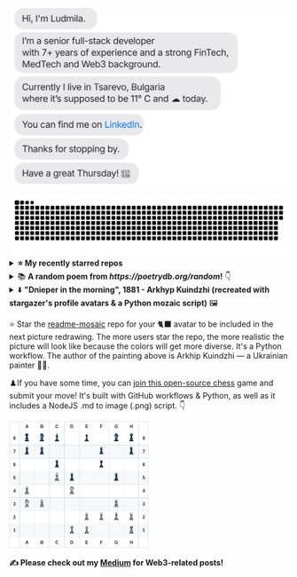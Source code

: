 [![](https://raw.githubusercontent.com/milaabl/milaabl/main/chat.svg)](https://www.linkedin.com/in/ludmila-a-dev/)

<!-- https://github.com/milaabl/milaabl/assets/86361434/c35b0e6f-acf0-435e-920d-b90faa4788ad -->

<img alt="Snake eating my contributions for breakfast🧉" src="https://raw.githubusercontent.com/milaabl/milaabl-readme/preview/github-contribution-grid-snake.svg" />

<details>
<summary>
  <strong>⭐ My recently starred repos </strong>
</summary>
  
<!-- Starred repos start -->
| Name | Url | Stars | Description |
| --- | --- |  --- |  --- |
| przemek890/Gender_prediction|https://github.com/przemek890/Gender_prediction|2|An application that utilizes camera input to predict a person's gender using a convolutional layer in PyTorch.|
| vontanne/Armenian-JavaScript-Community|https://github.com/vontanne/Armenian-JavaScript-Community|12|Welcome to the Armenian JavaScript Community Repository!|
| pieralukasz/pixel-recruitment-task|https://github.com/pieralukasz/pixel-recruitment-task|1|Zadanie rekrutacyjne Pixel Technology|
| SaraRasoulian/oop-solid-patterns|https://github.com/SaraRasoulian/oop-solid-patterns|12|💎  An educational repository for OOP, SOLID and Design Patterns|
| SaraRasoulian/SaraRasoulian|https://github.com/SaraRasoulian/SaraRasoulian|12||
| BogdanMFometescu/resume-builder|https://github.com/BogdanMFometescu/resume-builder|10|Django-based web application that allows users to create, update, and export professional resumes.|
| 0xMimir/Advance-CNN-LSTM-Model-for-Cryptocurrency-Forecasting|https://github.com/0xMimir/Advance-CNN-LSTM-Model-for-Cryptocurrency-Forecasting|6|CNN LSTM model used for predicting cryptocurrencies|
| b-hristov/b-hristov|https://github.com/b-hristov/b-hristov|1||
| CloverGit/CloverGit|https://github.com/CloverGit/CloverGit|5||
| TatevKaren/TatevKaren-data-science-portfolio|https://github.com/TatevKaren/TatevKaren-data-science-portfolio|54|Data Science Portfolio of Tatev Karen Aslanyan including Case Studies and Research Projects that I have completed that solve business problems or introduce new products. Case Study papers, codes, and additional resources are all included.|
| PiotrRut/elonmusk-twitter-notifier|https://github.com/PiotrRut/elonmusk-twitter-notifier|59|AI driven e-mail notifier for tweets mentioning stock from Elon Musk 📈|
| Vendicated/Vencord|https://github.com/Vendicated/Vencord|5859|The cutest Discord client mod|
| yeoman/yo|https://github.com/yeoman/yo|3760|CLI tool for running Yeoman generators|
| matter-labs/zksync-era|https://github.com/matter-labs/zksync-era|1591|zkSync era|
| 0age/create2crunch|https://github.com/0age/create2crunch|399|A Rust program for finding salts that create gas-efficient Ethereum addresses via CREATE2.|
| joshstevens19/ethereum-multicall|https://github.com/joshstevens19/ethereum-multicall|318|Ability to call many ethereum constant function calls in 1 JSONRPC request|
| threshold-network/token-dashboard|https://github.com/threshold-network/token-dashboard|21||
| LimeChain/mongoose-immutable-plugin|https://github.com/LimeChain/mongoose-immutable-plugin|2|Mongoose plugin guarding fields from modifications|
| ankitects/anki|https://github.com/ankitects/anki|16550|Anki's shared backend and web components, and the Qt frontend|
| lightningnetwork/lnd|https://github.com/lightningnetwork/lnd|7374|Lightning Network Daemon ⚡️|
| CoNarrative/mongo-immutable|https://github.com/CoNarrative/mongo-immutable|10|Immutable MongoDB.|
| lightningdevkit/rust-lightning|https://github.com/lightningdevkit/rust-lightning|1052|A highly modular Bitcoin Lightning library written in Rust. It's rust-lightning, not Rusty's Lightning!|
| node-lightning/node-lightning|https://github.com/node-lightning/node-lightning|128|Bitcoin Lighting Network implemented in Node.js|
| OpenZeppelin/openzeppelin-contracts-upgradeable|https://github.com/OpenZeppelin/openzeppelin-contracts-upgradeable|918|Upgradeable variant of OpenZeppelin Contracts, meant for use in upgradeable contracts. |
| dapphub/ds-test|https://github.com/dapphub/ds-test|196|Assertions, equality checks and other test helpers|
| hbarcelos/forge-multi-version|https://github.com/hbarcelos/forge-multi-version|24|Using forge with multiple solc versions|
| threshold-network/merkle-distribution|https://github.com/threshold-network/merkle-distribution|1|Threshold Network rewards generation and distribution|
| nucypher/nucypher-contracts|https://github.com/nucypher/nucypher-contracts|15|Ethereum contracts supporting TACo applications on the Threshold Network.|
| keep-network/tbtc-v2|https://github.com/keep-network/tbtc-v2|43|Trustlessly tokenized Bitcoin on Ethereum, version 2|
| TotallyMaliciousCryptoBro/TotallyMaliciousCryptoBro|https://github.com/TotallyMaliciousCryptoBro/TotallyMaliciousCryptoBro|4||

<!-- Starred repos end -->

</details>

<details>
  <summary>📚 <strong>A random poem from <em>https://poetrydb.org/random</em>!</strong> 👇 </summary>

<!-- Start poem -->
# 💮 English Bards, and Scotch Reviewers; a Satire by *George Gordon, Lord Byron*

<p>
    Still must I hear?--shall hoarse FITZGERALD bawl<br/>His creaking couplets in a tavern hall,<br/>And I not sing, lest, haply, Scotch Reviews<br/>Should dub me scribbler, and denounce my _Muse?_<br/>Prepare for rhyme--I'll publish, right or wrong:<br/>Fools are my theme, let Satire be my song.<br/><br/>  Oh! Nature's noblest gift--my grey goose-quill!<br/>Slave of my thoughts, obedient to my will,<br/>Torn from thy parent bird to form a pen,<br/>That mighty instrument of little men!<br/>The pen! foredoomed to aid the mental throes<br/>Of brains that labour, big with Verse or Prose;<br/>Though Nymphs forsake, and Critics may deride,<br/>The Lover's solace, and the Author's pride.<br/>What Wits! what Poets dost thou daily raise!<br/>How frequent is thy use, how small thy praise!<br/>Condemned at length to be forgotten quite,<br/>With all the pages which 'twas thine to write.<br/>But thou, at least, mine own especial pen!<br/>Once laid aside, but now assumed again,<br/>Our task complete, like Hamet's shall be free;<br/>Though spurned by others, yet beloved by me:<br/>Then let us soar to-day; no common theme,<br/>No Eastern vision, no distempered dream<br/>Inspires--our path, though full of thorns, is plain;<br/>Smooth be the verse, and easy be the strain.<br/><br/>  When Vice triumphant holds her sov'reign sway,<br/>Obey'd by all who nought beside obey;<br/>When Folly, frequent harbinger of crime,<br/>Bedecks her cap with bells of every Clime;<br/>When knaves and fools combined o'er all prevail,<br/>And weigh their Justice in a Golden Scale;<br/>E'en then the boldest start from public sneers,<br/>Afraid of Shame, unknown to other fears,<br/>More darkly sin, by Satire kept in awe,<br/>And shrink from Ridicule, though not from Law.<br/><br/>  Such is the force of Wit! I but not belong<br/>To me the arrows of satiric song;<br/>The royal vices of our age demand<br/>A keener weapon, and a mightier hand.<br/>Still there are follies, e'en for me to chase,<br/>And yield at least amusement in the race:<br/>Laugh when I laugh, I seek no other fame,<br/>The cry is up, and scribblers are my game:<br/>Speed, Pegasus!--ye strains of great and small,<br/>Ode! Epic! Elegy!--have at you all!<br/>I, too, can scrawl, and once upon a time<br/>I poured along the town a flood of rhyme,<br/>A schoolboy freak, unworthy praise or blame;<br/>I printed--older children do the same.<br/>'Tis pleasant, sure, to see one's name in print;<br/>A Book's a Book, altho' there's nothing in't.<br/>Not that a Title's sounding charm can save<br/>Or scrawl or scribbler from an equal grave:<br/>This LAMB must own, since his patrician name<br/>Failed to preserve the spurious Farce from shame.<br/>No matter, GEORGE continues still to write,<br/>Tho' now the name is veiled from public sight.<br/>Moved by the great example, I pursue<br/>The self-same road, but make my own review:<br/>Not seek great JEFFREY'S, yet like him will be<br/>Self-constituted Judge of Poesy.<br/><br/>  A man must serve his time to every trade<br/>Save Censure--Critics all are ready made.<br/>Take hackneyed jokes from MILLER, got by rote,<br/>With just enough of learning to misquote;<br/>A man well skilled to find, or forge a fault;<br/>A turn for punning--call it Attic salt;<br/>To JEFFREY go, be silent and discreet,<br/>His pay is just ten sterling pounds per sheet:<br/>Fear not to lie,'twill seem a _sharper_ hit;<br/>Shrink not from blasphemy, 'twill pass for wit;<br/>Care not for feeling--pass your proper jest,<br/>And stand a Critic, hated yet caress'd.<br/><br/>And shall we own such judgment? no--as soon<br/>Seek roses in December--ice in June;<br/>Hope constancy in wind, or corn in chaff,<br/>Believe a woman or an epitaph,<br/>Or any other thing that's false, before<br/>You trust in Critics, who themselves are sore;<br/>Or yield one single thought to be misled<br/>By JEFFREY'S heart, or LAMB'S Boeotian head.<br/>To these young tyrants, by themselves misplaced,<br/>Combined usurpers on the Throne of Taste;<br/>To these, when Authors bend in humble awe,<br/>And hail their voice as Truth, their word as Law;<br/>While these are Censors, 'twould be sin to spare;<br/>While such are Critics, why should I forbear?<br/>But yet, so near all modern worthies run,<br/>'Tis doubtful whom to seek, or whom to shun;<br/>Nor know we when to spare, or where to strike,<br/>Our Bards and Censors are so much alike.<br/>Then should you ask me, why I venture o'er<br/>The path which POPE and GIFFORD trod before;<br/>If not yet sickened, you can still proceed;<br/>Go on; my rhyme will tell you as you read.<br/>"But hold!" exclaims a friend,--"here's some neglect:<br/>This--that--and t'other line seem incorrect."<br/>What then? the self-same blunder Pope has got,<br/>And careless Dryden--"Aye, but Pye has not:"--<br/>Indeed!--'tis granted, faith!--but what care I?<br/>Better to err with POPE, than shine with PYE.<br/><br/>  Time was, ere yet in these degenerate days<br/>Ignoble themes obtained mistaken praise,<br/>When Sense and Wit with Poesy allied,<br/>No fabled Graces, flourished side by side,<br/>From the same fount their inspiration drew,<br/>And, reared by Taste, bloomed fairer as they grew.<br/>Then, in this happy Isle, a POPE'S pure strain<br/>Sought the rapt soul to charm, nor sought in vain;<br/>A polished nation's praise aspired to claim,<br/>And raised the people's, as the poet's fame.<br/>Like him great DRYDEN poured the tide of song,<br/>In stream less smooth, indeed, yet doubly strong.<br/>Then CONGREVE'S scenes could cheer, or OTWAY'S melt;<br/>For Nature then an English audience felt--<br/>But why these names, or greater still, retrace,<br/>When all to feebler Bards resign their place?<br/>Yet to such times our lingering looks are cast,<br/>When taste and reason with those times are past.<br/>Now look around, and turn each trifling page,<br/>Survey the precious works that please the age;<br/>This truth at least let Satire's self allow,<br/>No dearth of Bards can be complained of now.<br/>The loaded Press beneath her labour groans,<br/>And Printers' devils shake their weary bones;<br/>While SOUTHEY'S Epics cram the creaking shelves,<br/>And LITTLE'S Lyrics shine in hot-pressed twelves.<br/>Thus saith the _Preacher_: "Nought beneath the sun<br/>Is new," yet still from change to change we run.<br/>What varied wonders tempt us as they pass!<br/>The Cow-pox, Tractors, Galvanism, and Gas,<br/>In turns appear, to make the vulgar stare,<br/>Till the swoln bubble bursts--and all is air!<br/>Nor less new schools of Poetry arise,<br/>Where dull pretenders grapple for the prize:<br/>O'er Taste awhile these Pseudo-bards prevail;<br/>Each country Book-club bows the knee to Baal,<br/>And, hurling lawful Genius from the throne,<br/>Erects a shrine and idol of its own;<br/>Some leaden calf--but whom it matters not,<br/>From soaring SOUTHEY, down to groveling STOTT.<br/><br/>  Behold! in various throngs the scribbling crew,<br/>For notice eager, pass in long review:<br/>Each spurs his jaded Pegasus apace,<br/>And Rhyme and Blank maintain an equal race;<br/>Sonnets on sonnets crowd, and ode on ode;<br/>And Tales of Terror jostle on the road;<br/>Immeasurable measures move along;<br/>For simpering Folly loves a varied song,<br/>To strange, mysterious Dulness still the friend,<br/>Admires the strain she cannot comprehend.<br/>Thus Lays of Minstrels -may they be the last!--<br/>On half-strung harps whine mournful to the blast.<br/>While mountain spirits prate to river sprites,<br/>That dames may listen to the sound at nights;<br/>And goblin brats, of Gilpin Horner's brood<br/>Decoy young Border-nobles through the wood,<br/>And skip at every step, Lord knows how high,<br/>And frighten foolish babes, the Lord knows why;<br/>While high-born ladies in their magic cell,<br/>Forbidding Knights to read who cannot spell,<br/>Despatch a courier to a wizard's grave,<br/>And fight with honest men to shield a knave.<br/><br/>  Next view in state, proud prancing on his roan,<br/>The golden-crested haughty Marmion,<br/>Now forging scrolls, now foremost in the fight,<br/>Not quite a Felon, yet but half a Knight.<br/>The gibbet or the field prepared to grace;<br/>A mighty mixture of the great and base.<br/>And think'st thou, SCOTT! by vain conceit perchance,<br/>On public taste to foist thy stale romance,<br/>Though MURRAY with his MILLER may combine<br/>To yield thy muse just half-a-crown per line?<br/>No! when the sons of song descend to trade,<br/>Their bays are sear, their former laurels fade,<br/>Let such forego the poet's sacred name,<br/>Who rack their brains for lucre, not for fame:<br/>Still for stern Mammon may they toil in vain!<br/>And sadly gaze on Gold they cannot gain!<br/>Such be their meed, such still the just reward<br/>Of prostituted Muse and hireling bard!<br/>For this we spurn Apollo's venal son,<br/>And bid a long "good night to Marmion."<br/><br/>  These are the themes that claim our plaudits now;<br/>These are the Bards to whom the Muse must bow;<br/>While MILTON, DRYDEN, POPE, alike forgot,<br/>Resign their hallowed Bays to WALTER SCOTT.<br/><br/>  The time has been, when yet the Muse was young,<br/>When HOMER swept the lyre, and MARO sung,<br/>An Epic scarce ten centuries could claim,<br/>While awe-struck nations hailed the magic name:<br/>The work of each immortal Bard appears<br/>The single wonder of a thousand years.<br/>Empires have mouldered from the face of earth,<br/>Tongues have expired with those who gave them birth,<br/>Without the glory such a strain can give,<br/>As even in ruin bids the language live.<br/>Not so with us, though minor Bards, content,<br/>On one great work a life of labour spent:<br/>With eagle pinion soaring to the skies,<br/>Behold the Ballad-monger SOUTHEY rise!<br/>To him let CAMOËNS, MILTON, TASSO yield,<br/>Whose annual strains, like armies, take the field.<br/>First in the ranks see Joan of Arc advance,<br/>The scourge of England and the boast of France!<br/>Though burnt by wicked BEDFORD for a witch,<br/>Behold her statue placed in Glory's niche;<br/>Her fetters burst, and just released from prison,<br/>A virgin Phoenix from her ashes risen.<br/>Next see tremendous Thalaba come on,<br/>Arabia's monstrous, wild, and wond'rous son;<br/>Domdaniel's dread destroyer, who o'erthrew<br/>More mad magicians than the world e'er knew.<br/>Immortal Hero! all thy foes o'ercome,<br/>For ever reign--the rival of Tom Thumb!<br/>Since startled Metre fled before thy face,<br/>Well wert thou doomed the last of all thy race!<br/>Well might triumphant Genii bear thee hence,<br/>Illustrious conqueror of common sense!<br/>Now, last and greatest, Madoc spreads his sails,<br/>Cacique in Mexico, and Prince in Wales;<br/>Tells us strange tales, as other travellers do,<br/>More old than Mandeville's, and not so true.<br/>Oh, SOUTHEY! SOUTHEY! cease thy varied song!<br/>A bard may chaunt too often and too long:<br/>As thou art strong in verse, in mercy, spare!<br/>A fourth, alas! were more than we could bear.<br/>But if, in spite of all the world can say,<br/>Thou still wilt verseward plod thy weary way;<br/>If still in Berkeley-Ballads most uncivil,<br/>Thou wilt devote old women to the devil,<br/>The babe unborn thy dread intent may rue:<br/>"God help thee," SOUTHEY, and thy readers too.<br/><br/>  Next comes the dull disciple of thy school,<br/>That mild apostate from poetic rule,<br/>The simple WORDSWORTH, framer of a lay<br/>As soft as evening in his favourite May,<br/>Who warns his friend "to shake off toil and trouble,<br/>And quit his books, for fear of growing double;"<br/>Who, both by precept and example, shows<br/>That prose is verse, and verse is merely prose;<br/>Convincing all, by demonstration plain,<br/>Poetic souls delight in prose insane;<br/>And Christmas stories tortured into rhyme<br/>Contain the essence of the true sublime.<br/>Thus, when he tells the tale of Betty Foy,<br/>The idiot mother of "an idiot Boy;"<br/>A moon-struck, silly lad, who lost his way,<br/>And, like his bard, confounded night with day<br/>So close on each pathetic part he dwells,<br/>And each adventure so sublimely tells,<br/>That all who view the "idiot in his glory"<br/>Conceive the Bard the hero of the story.<br/><br/>  Shall gentle COLERIDGE pass unnoticed here,<br/>To turgid ode and tumid stanza dear?<br/>Though themes of innocence amuse him best,<br/>Yet still Obscurity's a welcome guest.<br/>If Inspiration should her aid refuse<br/>To him who takes a Pixy for a muse,<br/>Yet none in lofty numbers can surpass<br/>The bard who soars to elegize an ass:<br/>So well the subject suits his noble mind,<br/>He brays, the Laureate of the long-eared kind.<br/><br/>Oh! wonder-working LEWIS! Monk, or Bard,<br/>Who fain would make Parnassus a church-yard!<br/>Lo! wreaths of yew, not laurel, bind thy brow,<br/>Thy Muse a Sprite, Apollo's sexton thou!<br/>Whether on ancient tombs thou tak'st thy stand,<br/>By gibb'ring spectres hailed, thy kindred band;<br/>Or tracest chaste descriptions on thy page,<br/>To please the females of our modest age;<br/>All hail, M.P.! from whose infernal brain<br/>Thin-sheeted phantoms glide, a grisly train;<br/>At whose command "grim women" throng in crowds,<br/>And kings of fire, of water, and of clouds,<br/>With "small grey men,"--"wild yagers," and what not,<br/>To crown with honour thee and WALTER SCOTT:<br/>Again, all hail! if tales like thine may please,<br/>St. Luke alone can vanquish the disease:<br/>Even Satan's self with thee might dread to dwell,<br/>And in thy skull discern a deeper Hell.<br/><br/>Who in soft guise, surrounded by a choir<br/>Of virgins melting, not to Vesta's fire,<br/>With sparkling eyes, and cheek by passion flushed<br/>Strikes his wild lyre, whilst listening dames are hushed?<br/>'Tis LITTLE! young Catullus of his day,<br/>As sweet, but as immoral, in his Lay!<br/>Grieved to condemn, the Muse must still be just,<br/>Nor spare melodious advocates of lust.<br/>Pure is the flame which o'er her altar burns;<br/>From grosser incense with disgust she turns<br/>Yet kind to youth, this expiation o'er,<br/>She bids thee "mend thy line, and sin no more."<br/><br/>For thee, translator of the tinsel song,<br/>To whom such glittering ornaments belong,<br/>Hibernian STRANGFORD! with thine eyes of blue,<br/>And boasted locks of red or auburn hue,<br/>Whose plaintive strain each love-sick Miss admires,<br/>And o'er harmonious fustian half expires,<br/>Learn, if thou canst, to yield thine author's sense,<br/>Nor vend thy sonnets on a false pretence.<br/>Think'st thou to gain thy verse a higher place,<br/>By dressing Camoëns in a suit of lace?<br/>Mend, STRANGFORD! mend thy morals and thy taste;<br/>Be warm, but pure; be amorous, but be chaste:<br/>Cease to deceive; thy pilfered harp restore,<br/>Nor teach the Lusian Bard to copy MOORE.<br/><br/>Behold--Ye Tarts!--one moment spare the text! -<br/>HAYLEY'S last work, and worst--until his next;<br/>Whether he spin poor couplets into plays,<br/>Or damn the dead with purgatorial praise,<br/>His style in youth or age is still the same,<br/>For ever feeble and for ever tame.<br/>Triumphant first see "Temper's Triumphs" shine!<br/>At least I'm sure they triumphed over mine.<br/>Of "Music's Triumphs," all who read may swear<br/>That luckless Music never triumph'd there.<br/><br/>Moravians, rise! bestow some meet reward<br/>On dull devotion--Lo! the Sabbath Bard,<br/>Sepulchral GRAHAME, pours his notes sublime<br/>In mangled prose, nor e'en aspires to rhyme;<br/>Breaks into blank the Gospel of St. Luke,<br/>And boldly pilfers from the Pentateuch;<br/>And, undisturbed by conscientious qualms,<br/>Perverts the Prophets, and purloins the Psalms.<br/><br/>  Hail, Sympathy! thy soft idea brings"<br/>A thousand visions of a thousand things,<br/>And shows, still whimpering thro' threescore of years,<br/>The maudlin prince of mournful sonneteers.<br/>And art thou not their prince, harmonious Bowles!<br/>Thou first, great oracle of tender souls?<br/>Whether them sing'st with equal ease, and grief,<br/>The fall of empires, or a yellow leaf;<br/>Whether thy muse most lamentably tells<br/>What merry sounds proceed from Oxford bells,<br/>Or, still in bells delighting, finds a friend<br/>In every chime that jingled from Ostend;<br/>Ah! how much juster were thy Muse's hap,<br/>If to thy bells thou would'st but add a cap!<br/>Delightful BOWLES! still blessing and still blest,<br/>All love thy strain, but children like it best.<br/>'Tis thine, with gentle LITTLE'S moral song,<br/>To soothe the mania of the amorous throng!<br/>With thee our nursery damsels shed their tears,<br/>Ere Miss as yet completes her infant years:<br/>But in her teens thy whining powers are vain;<br/>She quits poor BOWLES for LITTLE'S purer strain.<br/>Now to soft themes thou scornest to confine<br/>The lofty numbers of a harp like thine;<br/>"Awake a louder and a loftier strain,"<br/>Such as none heard before, or will again!<br/>Where all discoveries jumbled from the flood,<br/>Since first the leaky ark reposed in mud,<br/>By more or less, are sung in every book,<br/>From Captain Noah down to Captain Cook.<br/>Nor this alone--but, pausing on the road,<br/>The Bard sighs forth a gentle episode,<br/>And gravely tells--attend, each beauteous Miss!--<br/>When first Madeira trembled to a kiss.<br/>Bowles! in thy memory let this precept dwell,<br/>Stick to thy Sonnets, Man!--at least they sell.<br/>But if some new-born whim, or larger bribe,<br/>Prompt thy crude brain, and claim thee for a scribe:<br/>If 'chance some bard, though once by dunces feared,<br/>Now, prone in dust, can only be revered;<br/>If Pope, whose fame and genius, from the first,<br/>Have foiled the best of critics, needs the worst,<br/>Do thou essay: each fault, each failing scan;<br/>The first of poets was, alas! but man.<br/>Rake from each ancient dunghill ev'ry pearl,<br/>Consult Lord Fanny, and confide in CURLL;<br/>Let all the scandals of a former age<br/>Perch on thy pen, and flutter o'er thy page;<br/>Affect a candour which thou canst not feel,<br/>Clothe envy in a garb of honest zeal;<br/>Write, as if St. John's soul could still inspire,<br/>And do from hate what MALLET did for hire.<br/>Oh! hadst thou lived in that congenial time,<br/>To rave with DENNIS, and with RALPH to rhyme;<br/>Thronged with the rest around his living head,<br/>Not raised thy hoof against the lion dead,<br/>A meet reward had crowned thy glorious gains,<br/>And linked thee to the Dunciad for thy pains.<br/><br/>  Another Epic! Who inflicts again<br/>More books of blank upon the sons of men?<br/>Boeotian COTTLE, rich Bristowa's boast,<br/>Imports old stories from the Cambrian coast,<br/>And sends his goods to market--all alive!<br/>Lines forty thousand, Cantos twenty-five!<br/>Fresh fish from Hippocrene! who'll buy? who'll buy?<br/>The precious bargain's cheap--in faith, not I.<br/>Your turtle-feeder's verse must needs be flat,<br/>Though Bristol bloat him with the verdant fat;<br/>If Commerce fills the purse, she clogs the brain,<br/>And AMOS COTTLE strikes the Lyre in vain.<br/>In him an author's luckless lot behold!<br/>Condemned to make the books which once he sold.<br/>Oh, AMOS COTTLE!--Phoebus! what a name<br/>To fill the speaking-trump of future fame!--<br/>Oh, AMOS COTTLE! for a moment think<br/>What meagre profits spring from pen and ink!<br/>When thus devoted to poetic dreams,<br/>Who will peruse thy prostituted reams?<br/>Oh! pen perverted! paper misapplied!<br/>Had COTTLE still adorned the counter's side,<br/>Bent o'er the desk, or, born to useful toils,<br/>Been taught to make the paper which he soils,<br/>Ploughed, delved, or plied the oar with lusty limb,<br/>He had not sung of Wales, nor I of him.<br/><br/>  As Sisyphus against the infernal steep<br/>Rolls the huge rock whose motions ne'er may sleep,<br/>So up thy hill, ambrosial Richmond! heaves<br/>Dull MAURICE all his granite weight of leaves:<br/>Smooth, solid monuments of mental pain!<br/>The petrifactions of a plodding brain,<br/>That, ere they reach the top, fall lumbering back again.<br/><br/>  With broken lyre and cheek serenely pale,<br/>Lo! sad Alcæus wanders down the vale;<br/>Though fair they rose, and might have bloomed at last,<br/>His hopes have perished by the northern blast:<br/>Nipped in the bud by Caledonian gales,<br/>His blossoms wither as the blast prevails!<br/>O'er his lost works let _classic_ SHEFFIELD weep;<br/>May no rude hand disturb their early sleep!<br/><br/>  Yet say! why should the Bard, at once, resign<br/>His claim to favour from the sacred Nine?<br/>For ever startled by the mingled howl<br/>Of Northern Wolves, that still in darkness prowl;<br/>A coward Brood, which mangle as they prey,<br/>By hellish instinct, all that cross their way;<br/>Aged or young, the living or the dead,"<br/>No mercy find-these harpies must be fed.<br/>Why do the injured unresisting yield<br/>The calm possession of their native field?<br/>Why tamely thus before their fangs retreat,<br/>Nor hunt the blood-hounds back to Arthur's Seat?<br/><br/>  Health to immortal JEFFREY! once, in name,<br/>England could boast a judge almost the same;<br/>In soul so like, so merciful, yet just,<br/>Some think that Satan has resigned his trust,<br/>And given the Spirit to the world again,<br/>To sentence Letters, as he sentenced men.<br/>With hand less mighty, but with heart as black,<br/>With voice as willing to decree the rack;<br/>Bred in the Courts betimes, though all that law<br/>As yet hath taught him is to find a flaw,--<br/>Since well instructed in the patriot school<br/>To rail at party, though a party tool--<br/>Who knows? if chance his patrons should restore<br/>Back to the sway they forfeited before,<br/>His scribbling toils some recompense may meet,<br/>And raise this Daniel to the Judgment-Seat.<br/>Let JEFFREY'S shade indulge the pious hope,<br/>And greeting thus, present him with a rope:<br/>"Heir to my virtues! man of equal mind!<br/>Skilled to condemn as to traduce mankind,<br/>This cord receive! for thee reserved with care,<br/>To wield in judgment, and at length to wear."<br/><br/>  Health to great JEFFREY! Heaven preserve his life,<br/>To flourish on the fertile shores of Fife,<br/>And guard it sacred in its future wars,<br/>Since authors sometimes seek the field of Mars!<br/>Can none remember that eventful day,<br/>That ever-glorious, almost fatal fray,<br/>When LITTLE'S leadless pistol met his eye,<br/>And Bow-street Myrmidons stood laughing by?<br/>Oh, day disastrous! on her firm-set rock,<br/>Dunedin's castle felt a secret shock;<br/>Dark rolled the sympathetic waves of Forth,<br/>Low groaned the startled whirlwinds of the north;<br/>TWEED ruffled half his waves to form a tear,<br/>The other half pursued his calm career;<br/>ARTHUR'S steep summit nodded to its base,<br/>The surly Tolbooth scarcely kept her place.<br/>The Tolbooth felt--for marble sometimes can,<br/>On such occasions, feel as much as man--<br/>The Tolbooth felt defrauded of his charms,<br/>If JEFFREY died, except within her arms:<br/>Nay last, not least, on that portentous morn,<br/>The sixteenth story, where himself was born,<br/>His patrimonial garret, fell to ground,<br/>And pale Edina shuddered at the sound:<br/>Strewed were the streets around with milk-white reams,<br/>Flowed all the Canongate with inky streams;<br/>This of his candour seemed the sable dew,<br/>That of his valour showed the bloodless hue;<br/>And all with justice deemed the two combined<br/>The mingled emblems of his mighty mind.<br/>But Caledonia's goddess hovered o'er<br/>The field, and saved him from the wrath of Moore;<br/>From either pistol snatched the vengeful lead,<br/>And straight restored it to her favourite's head;<br/>That head, with greater than magnetic power,<br/>Caught it, as Danäe caught the golden shower,<br/>And, though the thickening dross will scarce refine,<br/>Augments its ore, and is itself a mine.<br/>"My son," she cried, "ne'er thirst for gore again,<br/>Resign the pistol and resume the pen;<br/>O'er politics and poesy preside,<br/>Boast of thy country, and Britannia's guide!<br/>For long as Albion's heedless sons submit,<br/>Or Scottish taste decides on English wit,<br/>So long shall last thine unmolested reign,<br/>Nor any dare to take thy name in vain.<br/>Behold, a chosen band shall aid thy plan,<br/>And own thee chieftain of the critic clan.<br/>First in the oat-fed phalanx shall be seen<br/>The travelled Thane, Athenian Aberdeen.<br/>HERBERT shall wield THOR'S hammer, and sometimes<br/>In gratitude, thou'lt praise his rugged rhymes.<br/>Smug SYDNEY too thy bitter page shall seek,<br/>And classic HALLAM, much renowned for Greek;<br/>SCOTT may perchance his name and influence lend,<br/>And paltry PILLANS shall traduce his friend;<br/>While gay Thalia's luckless votary, LAMB,<br/>Damned like the Devil--Devil-like will damn.<br/>Known be thy name! unbounded be thy sway!<br/>Thy HOLLAND'S banquets shall each toil repay!<br/>While grateful Britain yields the praise she owes<br/>To HOLLAND'S hirelings and to Learning's foes.<br/>Yet mark one caution ere thy next Review<br/>Spread its light wings of Saffron and of Blue,<br/>Beware lest blundering BROUGHAM destroy the sale,<br/>Turn Beef to Bannocks, Cauliflowers to Kail."<br/>Thus having said, the kilted Goddess kist<br/>Her son, and vanished in a Scottish mist.<br/><br/>  Then prosper, JEFFREY! pertest of the train<br/>Whom Scotland pampers with her fiery grain!<br/>Whatever blessing waits a genuine Scot,<br/>In double portion swells thy glorious lot;<br/>For thee Edina culls her evening sweets,<br/>And showers their odours on thy candid sheets,<br/>Whose Hue and Fragrance to thy work adhere--<br/>This scents its pages, and that gilds its rear.<br/>Lo! blushing Itch, coy nymph, enamoured grown,<br/>Forsakes the rest, and cleaves to thee alone,<br/>And, too unjust to other Pictish men,<br/>Enjoys thy person, and inspires thy pen!<br/><br/>Illustrious HOLLAND! hard would be his lot,<br/>His hirelings mentioned, and himself forgot!<br/>HOLLAND, with HENRY PETTY at his back,<br/>The whipper-in and huntsman of the pack.<br/>Blest be the banquets spread at Holland House,<br/>Where Scotchmen feed, and Critics may carouse!<br/>Long, long beneath that hospitable roof<br/>Shall Grub-street dine, while duns are kept aloof.<br/>See honest HALLAM lay aside his fork,<br/>Resume his pen, review his Lordship's work,<br/>And, grateful for the dainties on his plate,<br/>Declare his landlord can at least translate!<br/>Dunedin! view thy children with delight,<br/>They write for food--and feed because they write:<br/>And lest, when heated with the unusual grape,<br/>Some glowing thoughts should to the press escape,<br/>And tinge with red the female reader's cheek,<br/>My lady skims the cream of each critique;<br/>Breathes o'er the page her purity of soul,<br/>Reforms each error, and refines the whole.<br/><br/>  Now to the Drama turn--Oh! motley sight!<br/>What precious scenes the wondering eyes invite:<br/>Puns, and a Prince within a barrel pent,<br/>And Dibdin's nonsense yield complete content.<br/>Though now, thank Heaven! the Rosciomania's o'er.<br/>And full-grown actors are endured once more;<br/>Yet what avail their vain attempts to please,<br/>While British critics suffer scenes like these;<br/>While REYNOLDS vents his "'dammes!'" "poohs!" and<br/>   "zounds!"<br/>And common-place and common sense confounds?<br/>While KENNEY'S "World"--ah! where is KENNEY'S wit? -<br/>Tires the sad gallery, lulls the listless Pit;<br/>And BEAUMONT'S pilfered Caratach affords<br/>A tragedy complete in all but words?<br/>Who but must mourn, while these are all the rage<br/>The degradation of our vaunted stage?<br/>Heavens! is all sense of shame and talent gone?<br/>Have we no living Bard of merit?--none?<br/>Awake, GEORGE COLMAN! CUMBERLAND, awake<br/>Ring the alarum bell! let folly quake!<br/>Oh! SHERIDAN! if aught can move thy pen,<br/>Let Comedy assume her throne again;<br/>Abjure the mummery of German schools;<br/>Leave new Pizarros to translating fools;<br/>Give, as thy last memorial to the age,<br/>One classic drama, and reform the stage.<br/>Gods! o'er those boards shall Folly rear her head,<br/>Where GARRICK trod, and SIDDONS lives to tread?<br/>On those shall Farce display buffoonery's mask,<br/>And HOOK conceal his heroes in a cask?<br/>Shall sapient managers new scenes produce<br/>From CHERRY, SKEFFINGTON, and Mother GOOSE?<br/>While SHAKESPEARE, OTWAY, MASSINGER, forgot,<br/>On stalls must moulder, or in closets rot?<br/>Lo! with what pomp the daily prints proclaim<br/>The rival candidates for Attic fame!<br/>In grim array though LEWIS' spectres rise,<br/>Still SKEFFINGTON and GOOSE divide the prize.<br/>And sure 'great' Skeffington must claim our praise,<br/>For skirtless coats and skeletons of plays<br/>Renowned alike; whose genius ne'er confines<br/>Her flight to garnish Greenwood's gay designs;<br/>Nor sleeps with "Sleeping Beauties," but anon<br/>In five facetious acts comes thundering on.<br/>While poor John Bull, bewildered with the scene,<br/>Stares, wondering what the devil it can mean;<br/>But as some hands applaud, a venal few!<br/>Rather than sleep, why John applauds it too.<br/><br/>  Such are we now. Ah! wherefore should we turn<br/>To what our fathers were, unless to mourn?<br/>Degenerate Britons! are ye dead to shame,<br/>Or, kind to dulness, do you fear to blame?<br/>Well may the nobles of our present race<br/>Watch each distortion of a NALDI'S face;<br/>Well may they smile on Italy's buffoons,<br/>And worship CATALANI's pantaloons,<br/>Since their own Drama yields no fairer trace<br/>Of wit than puns, of humour than grimace.<br/><br/>  Then let Ausonia, skill'd in every art<br/>To soften manners, but corrupt the heart,<br/>Pour her exotic follies o'er the town,<br/>To sanction Vice, and hunt Decorum down:<br/>Let wedded strumpets languish o'er DESHAYES,<br/>And bless the promise which his form displays;<br/>While Gayton bounds before th' enraptured looks<br/>Of hoary Marquises, and stripling Dukes:<br/>Let high-born lechers eye the lively Presle<br/>Twirl her light limbs, that spurn the needless veil;<br/>Let Angiolini bare her breast of snow,<br/>Wave the white arm, and point the pliant toe;<br/>Collini trill her love-inspiring song,<br/>Strain her fair neck, and charm the listening throng!<br/>Whet not your scythe, Suppressors of our Vice!<br/>Reforming Saints! too delicately nice!<br/>By whose decrees, our sinful souls to save,<br/>No Sunday tankards foam, no barbers shave;<br/>And beer undrawn, and beards unmown, display<br/>Your holy reverence for the Sabbath-day.<br/><br/>  Or hail at once the patron and the pile<br/>Of vice and folly, Greville and Argyle!<br/>Where yon proud palace, Fashion's hallow'd fane,<br/>Spreads wide her portals for the motley train,<br/>Behold the new Petronius of the day,<br/>Our arbiter of pleasure and of play!<br/>There the hired eunuch, the Hesperian choir,<br/>The melting lute, the soft lascivious lyre,<br/>The song from Italy, the step from France,<br/>The midnight orgy, and the mazy dance,<br/>The smile of beauty, and the flush of wine,<br/>For fops, fools, gamesters, knaves, and Lords combine:<br/>Each to his humour--Comus all allows;<br/>Champaign, dice, music, or your neighbour's spouse.<br/>Talk not to us, ye starving sons of trade!<br/>Of piteous ruin, which ourselves have made;<br/>In Plenty's sunshine Fortune's minions bask,<br/>Nor think of Poverty, except "en masque,"<br/>When for the night some lately titled ass<br/>Appears the beggar which his grandsire was,<br/>The curtain dropped, the gay Burletta o'er,<br/>The audience take their turn upon the floor:<br/>Now round the room the circling dow'gers sweep,<br/>Now in loose waltz the thin-clad daughters leap;<br/>The first in lengthened line majestic swim,<br/>The last display the free unfettered limb!<br/>Those for Hibernia's lusty sons repair<br/>With art the charms which Nature could not spare;<br/>These after husbands wing their eager flight,<br/>Nor leave much mystery for the nuptial night.<br/><br/>  Oh! blest retreats of infamy and ease,<br/>Where, all forgotten but the power to please,<br/>Each maid may give a loose to genial thought,<br/>Each swain may teach new systems, or be taught:<br/>There the blithe youngster, just returned from Spain,<br/>Cuts the light pack, or calls the rattling main;<br/>The jovial Caster's set, and seven's the Nick,<br/>Or--done!--a thousand on the coming trick!<br/>If, mad with loss, existence 'gins to tire,<br/>And all your hope or wish is to expire,<br/>Here's POWELL'S pistol ready for your life,<br/>And, kinder still, two PAGETS for your wife:<br/>Fit consummation of an earthly race<br/>Begun in folly, ended in disgrace,<br/>While none but menials o'er the bed of death,<br/>Wash thy red wounds, or watch thy wavering breath;<br/>Traduced by liars, and forgot by all,<br/>The mangled victim of a drunken brawl,<br/>To live like CLODIUS, and like FALKLAND fall<br/><br/>  Truth! rouse some genuine Bard, and guide his hand<br/>To drive this pestilence from out the land.<br/>E'en I--least thinking of a thoughtless throng,<br/>Just skilled to know the right and choose the wrong,<br/>Freed at that age when Reason's shield is lost,<br/>To fight my course through Passion's countless host,<br/>Whom every path of Pleasure's flow'ry way<br/>Has lured in turn, and all have led astray--<br/>E'en I must raise my voice, e'en I must feel<br/>Such scenes, such men, destroy the public weal:<br/>Altho' some kind, censorious friend will say,<br/>"What art thou better, meddling fool, than they?"<br/>And every Brother Rake will smile to see<br/>That miracle, a Moralist in me.<br/>No matter--when some Bard in virtue strong,<br/>Gifford perchance, shall raise the chastening song,<br/>Then sleep my pen for ever! and my voice<br/>Be only heard to hail him, and rejoice,<br/>Rejoice, and yield my feeble praise, though I<br/>May feel the lash that Virtue must apply.<br/><br/>  As for the smaller fry, who swarm in shoals<br/>From silly HAFIZ up to simple BOWLES,<br/>Why should we call them from their dark abode,<br/>In Broad St. Giles's or Tottenham-Road?<br/>Or (since some men of fashion nobly dare<br/>To scrawl in verse) from Bond-street or the Square?<br/>If things of Ton their harmless lays indite,<br/>Most wisely doomed to shun the public sight,<br/>What harm? in spite of every critic elf,<br/>Sir T. may read his stanzas to himself;<br/>MILES ANDREWS still his strength in couplets try,<br/>And live in prologues, though his dramas die.<br/>Lords too are Bards: such things at times befall,<br/>And 'tis some praise in Peers to write at all.<br/>Yet, did or Taste or Reason sway the times,<br/>Ah! who would take their titles with their rhymes?<br/>ROSCOMMON! SHEFFIELD! with your spirits fled,<br/>No future laurels deck a noble head;<br/>No Muse will cheer, with renovating smile,<br/>The paralytic puling of CARLISLE.<br/>The puny schoolboy and his early lay<br/>Men pardon, if his follies pass away;<br/>But who forgives the Senior's ceaseless verse,<br/>Whose hairs grow hoary as his rhymes grow worse?<br/>What heterogeneous honours deck the Peer!<br/>Lord, rhymester, petit-maître, pamphleteer!<br/>So dull in youth, so drivelling in his age,<br/>His scenes alone had damned our sinking stage;<br/>But Managers for once cried, "Hold, enough!"<br/>Nor drugged their audience with the tragic stuff.<br/>Yet at their judgment let his Lordship laugh,<br/>And case his volumes in congenial calf;<br/>Yes! doff that covering, where Morocco shines,<br/>And hang a calf-skin on those recreant lines.<br/><br/>  With you, ye Druids! rich in native lead,<br/>Who daily scribble for your daily bread:<br/>With you I war not: GIFFORD'S heavy hand<br/>Has crushed, without remorse, your numerous band.<br/>On "All the Talents" vent your venal spleen;<br/>Want is your plea, let Pity be your screen.<br/>Let Monodies on Fox regale your crew,<br/>And Melville's Mantle prove a Blanket too!<br/>One common Lethe waits each hapless Bard,<br/>And, peace be with you! 'tis your best reward.<br/>Such damning fame; as Dunciads only give<br/>Could bid your lines beyond a morning live;<br/>But now at once your fleeting labours close,<br/>With names of greater note in blest repose.<br/>Far be't from me unkindly to upbraid<br/>The lovely ROSA'S prose in masquerade,<br/>Whose strains, the faithful echoes of her mind,<br/>Leave wondering comprehension far behind.<br/>Though Crusca's bards no more our journals fill,<br/>Some stragglers skirmish round the columns still;<br/>Last of the howling host which once was Bell's,<br/>Matilda snivels yet, and Hafiz yells;<br/>And Merry's metaphors appear anew,<br/>Chained to the signature of O. P. Q.<br/>When some brisk youth, the tenant of a stall,<br/>Employs a pen less pointed than his awl,<br/>Leaves his snug shop, forsakes his store of shoes,<br/>St. Crispin quits, and cobbles for the Muse,<br/>Heavens! how the vulgar stare! how crowds applaud!<br/>How ladies read, and Literati laud!<br/>If chance some wicked wag should pass his jest,<br/>'Tis sheer ill-nature--don't the world know best?<br/>Genius must guide when wits admire the rhyme,<br/>And CAPEL LOFFT declares 'tis quite sublime.<br/>Hear, then, ye happy sons of needless trade!<br/>Swains! quit the plough, resign the useless spade!<br/>Lo! BURNS and BLOOMFIELD, nay, a greater far,<br/>GIFFORD was born beneath an adverse star,<br/>Forsook the labours of a servile state,<br/>Stemmed the rude storm, and triumphed over Fate:<br/>Then why no more? if Phoebus smiled on you,<br/>BLOOMFIELD! why not on brother Nathan too?<br/>Him too the Mania, not the Muse, has seized;<br/>Not inspiration, but a mind diseased:<br/>And now no Boor can seek his last abode,<br/>No common be inclosed without an ode.<br/>Oh! since increased refinement deigns to smile<br/>On Britain's sons, and bless our genial Isle,<br/>Let Poesy go forth, pervade the whole,<br/>Alike the rustic, and mechanic soul!<br/>Ye tuneful cobblers! still your notes prolong,<br/>Compose at once a slipper and a song;<br/>So shall the fair your handywork peruse,<br/>Your sonnets sure shall please--perhaps your shoes.<br/>May Moorland weavers boast Pindaric skill,<br/>And tailors' lays be longer than their bill!<br/>While punctual beaux reward the grateful notes,<br/>And pay for poems--when they pay for coats.<br/><br/>  To the famed throng now paid the tribute due,<br/>Neglected Genius! let me turn to you.<br/>Come forth, oh CAMPBELL! give thy talents scope;<br/>Who dares aspire if thou must cease to hope?<br/>And thou, melodious ROGERS! rise at last,<br/>Recall the pleasing memory of the past;<br/>Arise! let blest remembrance still inspire,<br/>And strike to wonted tones thy hallowed lyre;<br/>Restore Apollo to his vacant throne,<br/>Assert thy country's honour and thine own.<br/>What! must deserted Poesy still weep<br/>Where her last hopes with pious COWPER sleep?<br/>Unless, perchance, from his cold bier she turns,<br/>To deck the turf that wraps her minstrel, BURNS!<br/>No! though contempt hath marked the spurious brood,<br/>The race who rhyme from folly, or for food,<br/>Yet still some genuine sons 'tis hers to boast,<br/>Who, least affecting, still affect the most:<br/>Feel as they write, and write but as they feel--<br/>Bear witness GIFFORD, SOTHEBY, MACNEIL.<br/>"Why slumbers GIFFORD?" once was asked in vain;<br/>Why slumbers GIFFORD? let us ask again.<br/>Are there no follies for his pen to purge?<br/>Are there no fools whose backs demand the scourge?<br/>Are there no sins for Satire's Bard to greet?<br/>Stalks not gigantic Vice in every street?<br/>Shall Peers or Princes tread pollution's path,<br/>And 'scape alike the Laws and Muse's wrath?<br/>Nor blaze with guilty glare through future time,<br/>Eternal beacons of consummate crime?<br/>Arouse thee, GIFFORD! be thy promise claimed,<br/>Make bad men better, or at least ashamed.<br/><br/>Unhappy WHITE! while life was in its spring,<br/>And thy young Muse just waved her joyous wing,<br/>The Spoiler swept that soaring Lyre away,<br/>Which else had sounded an immortal lay.<br/>Oh! what a noble heart was here undone,<br/>When Science' self destroyed her favourite son!<br/>Yes, she too much indulged thy fond pursuit,<br/>She sowed the seeds, but Death has reaped the fruit.<br/>'Twas thine own Genius gave the final blow,<br/>And helped to plant the wound that laid thee low:<br/>So the struck Eagle, stretched upon the plain,<br/>No more through rolling clouds to soar again,<br/>Viewed his own feather on the fatal dart,<br/>And winged the shaft that quivered in his heart;<br/>Keen were his pangs, but keener far to feel<br/>He nursed the pinion which impelled the steel;<br/>While the same plumage that had warmed his nest<br/>Drank the last life-drop of his bleeding breast.<br/><br/> There be who say, in these enlightened days,<br/>That splendid lies are all the poet's praise;<br/>That strained Invention, ever on the wing,<br/>Alone impels the modern Bard to sing:<br/>Tis true, that all who rhyme--nay, all who write,<br/>Shrink from that fatal word to Genius--Trite;<br/>Yet Truth sometimes will lend her noblest fires,<br/>And decorate the verse herself inspires:<br/>This fact in Virtue's name let CRABBE attest;<br/>Though Nature's sternest Painter, yet the best.<br/><br/>  And here let SHEE and Genius find a place,<br/>Whose pen and pencil yield an equal grace;<br/>To guide whose hand the sister Arts combine,<br/>And trace the Poet's or the Painter's line;<br/>Whose magic touch can bid the canvas glow,<br/>Or pour the easy rhyme's harmonious flow;<br/>While honours, doubly merited, attend<br/>The Poet's rival, but the Painter's friend.<br/><br/>  Blest is the man who dares approach the bower<br/>Where dwelt the Muses at their natal hour;<br/>Whose steps have pressed, whose eye has marked afar,<br/>The clime that nursed the sons of song and war,<br/>The scenes which Glory still must hover o'er,<br/>Her place of birth, her own Achaian shore.<br/>But doubly blest is he whose heart expands<br/>With hallowed feelings for those classic lands;<br/>Who rends the veil of ages long gone by,<br/>And views their remnants with a poet's eye!<br/>WRIGHT! 'twas thy happy lot at once to view<br/>Those shores of glory, and to sing them too;<br/>And sure no common Muse inspired thy pen<br/>To hail the land of Gods and Godlike men.<br/><br/>  And you, associate Bards! who snatched to light<br/>Those gems too long withheld from modern sight;<br/>Whose mingling taste combined to cull the wreath<br/>While Attic flowers Aonian odours breathe,<br/>And all their renovated fragrance flung,<br/>To grace the beauties of your native tongue;<br/>Now let those minds, that nobly could transfuse<br/>The glorious Spirit of the Grecian Muse,<br/>Though soft the echo, scorn a borrowed tone:<br/>Resign Achaia's lyre, and strike your own.<br/><br/>  Let these, or such as these, with just applause,<br/>Restore the Muse's violated laws;<br/>But not in flimsy DARWIN'S pompous chime,<br/>That mighty master of unmeaning rhyme,<br/>Whose gilded cymbals, more adorned than clear,<br/>The eye delighted, but fatigued the ear,<br/>In show the simple lyre could once surpass,<br/>But now, worn down, appear in native brass;<br/>While all his train of hovering sylphs around<br/>Evaporate in similes and sound:<br/>Him let them shun, with him let tinsel die:<br/>False glare attracts, but more offends the eye.<br/><br/>  Yet let them not to vulgar WORDSWORTH stoop,<br/>The meanest object of the lowly group,<br/>Whose verse, of all but childish prattle void,<br/>Seems blessed harmony to LAMB and LLOYD:<br/>Let them--but hold, my Muse, nor dare to teach<br/>A strain far, far beyond thy humble reach:<br/>The native genius with their being given<br/>Will point the path, and peal their notes to heaven.<br/><br/>  And thou, too, SCOTT! resign to minstrels rude<br/>The wilder Slogan of a Border feud:<br/>Let others spin their meagre lines for hire;<br/>Enough for Genius, if itself inspire!<br/>Let SOUTHEY sing, altho' his teeming muse,<br/>Prolific every spring, be too profuse;<br/>Let simple WORDSWORTH chime his childish verse,<br/>And brother COLERIDGE lull the babe at nurse<br/>Let Spectre-mongering LEWIS aim, at most,<br/>To rouse the Galleries, or to raise a ghost;<br/>Let MOORE still sigh; let STRANGFORD steal from MOORE,<br/>And swear that CAMOËNS sang such notes of yore;<br/>Let HAYLEY hobble on, MONTGOMERY rave,<br/>And godly GRAHAME chant a stupid stave;<br/>Let sonneteering BOWLES his strains refine,<br/>And whine and whimper to the fourteenth line;<br/>Let STOTT, CARLISLE, MATILDA, and the rest<br/>Of Grub Street, and of Grosvenor Place the best,<br/>Scrawl on, 'till death release us from the strain,<br/>Or Common Sense assert her rights again;<br/>But Thou, with powers that mock the aid of praise,<br/>Should'st leave to humbler Bards ignoble lays:<br/>Thy country's voice, the voice of all the Nine,<br/>Demand a hallowed harp--that harp is thine.<br/>Say! will not Caledonia's annals yield<br/>The glorious record of some nobler field,<br/>Than the vile foray of a plundering clan,<br/>Whose proudest deeds disgrace the name of man?<br/>Or Marmion's acts of darkness, fitter food<br/>For SHERWOOD'S outlaw tales of ROBIN HOOD?<br/>Scotland! still proudly claim thy native Bard,<br/>And be thy praise his first, his best reward!<br/>Yet not with thee alone his name should live,<br/>But own the vast renown a world can give;<br/>Be known, perchance, when Albion is no more,<br/>And tell the tale of what she was before;<br/>To future times her faded fame recall,<br/>And save her glory, though his country fall.<br/><br/>  Yet what avails the sanguine Poet's hope,<br/>To conquer ages, and with time to cope?<br/>New eras spread their wings, new nations rise,<br/>And other Victors fill th' applauding skies;<br/>A few brief generations fleet along,<br/>Whose sons forget the Poet and his song:<br/>E'en now, what once-loved Minstrels scarce may claim<br/>The transient mention of a dubious name!<br/>When Fame's loud trump hath blown its noblest blast,<br/>Though long the sound, the echo sleeps at last;<br/>And glory, like the Phoenix midst her fires,<br/>Exhales her odours, blazes, and expires.<br/><br/>Shall hoary Granta call her sable sons,<br/>Expert in science, more expert at puns?<br/>Shall these approach the Muse? ah, no! she flies,<br/>Even from the tempting ore of Seaton's prize;<br/>Though Printers condescend the press to soil<br/>With rhyme by HOARE, and epic blank by HOYLE:<br/>Not him whose page, if still upheld by whist,<br/>Requires no sacred theme to bid us list.<br/>Ye! who in Granta's honours would surpass,<br/>Must mount her Pegasus, a full-grown ass;<br/>A foal well worthy of her ancient Dam,<br/>Whose Helicon is duller than her Cam.<br/><br/>There CLARKE, still striving piteously "to please,"<br/>Forgetting doggerel leads not to degrees,<br/>A would-be satirist, a hired Buffoon,<br/>A monthly scribbler of some low Lampoon,<br/>Condemned to drudge, the meanest of the mean,<br/>And furbish falsehoods for a magazine,<br/>Devotes to scandal his congenial mind;<br/>Himself a living libel on mankind.<br/><br/>Oh! dark asylum of a Vandal race!<br/>At once the boast of learning, and disgrace!<br/>So lost to Phoebus, that nor Hodgson's verse<br/>Can make thee better, nor poor Hewson's worse.<br/>But where fair Isis rolls her purer wave,<br/>The partial Muse delighted loves to lave;<br/>On her green banks a greener wreath she wove,<br/>To crown the Bards that haunt her classic grove;<br/>Where RICHARDS wakes a genuine poet's fires,<br/>And modern Britons glory in their Sires.<br/><br/>For me, who, thus unasked, have dared to tell<br/>My country, what her sons should know too well,<br/>Zeal for her honour bade me here engage<br/>The host of idiots that infest her age;<br/>No just applause her honoured name shall lose,<br/>As first in freedom, dearest to the Muse.<br/>Oh! would thy bards but emulate thy fame,<br/>And rise more worthy, Albion, of thy name!<br/>What Athens was in science, Rome in power,<br/>What Tyre appeared in her meridian hour,<br/>'Tis thine at once, fair Albion! to have been--<br/>Earth's chief Dictatress, Ocean's lovely Queen:<br/>But Rome decayed, and Athens strewed the plain,<br/>And Tyre's proud piers lie shattered in the main;<br/>Like these, thy strength may sink, in ruin hurled,<br/>And Britain fall, the bulwark of the world.<br/>But let me cease, and dread Cassandra's fate,<br/>With warning ever scoffed at, till too late;<br/>To themes less lofty still my lay confine,<br/>And urge thy Bards to gain a name like thine.<br/><br/>  Then, hapless Britain! be thy rulers blest,<br/>The senate's oracles, the people's jest!<br/>Still hear thy motley orators dispense<br/>The flowers of rhetoric, though not of sense,<br/>While CANNING'S colleagues hate him for his wit,<br/>And old dame PORTLAND fills the place of PITT.<br/><br/>  Yet once again, adieu! ere this the sail<br/>That wafts me hence is shivering in the gale;<br/>And Afric's coast and Calpe's adverse height,<br/>And Stamboul's minarets must greet my sight:<br/>Thence shall I stray through Beauty's native clime,<br/>Where Kaff is clad in rocks, and crowned with snows sublime.<br/>But should I back return, no tempting press<br/>Shall drag my Journal from the desk's recess;<br/>Let coxcombs, printing as they come from far,<br/>Snatch his own wreath of Ridicule from Carr;<br/>Let ABERDEEN and ELGIN still pursue<br/>The shade of fame through regions of Virtù;<br/>Waste useless thousands on their Phidian freaks,<br/>Misshapen monuments and maimed antiques;<br/>And make their grand saloons a general mart<br/>For all the mutilated blocks of art:<br/>Of Dardan tours let Dilettanti tell,<br/>I leave topography to rapid GELL;<br/>And, quite content, no more shall interpose<br/>To stun the public ear--at least with Prose.<br/><br/>  Thus far I've held my undisturbed career,<br/>Prepared for rancour, steeled 'gainst selfish fear;<br/>This thing of rhyme I ne'er disdained to own--<br/>Though not obtrusive, yet not quite unknown:<br/>My voice was heard again, though not so loud,<br/>My page, though nameless, never disavowed;<br/>And now at once I tear the veil away:--<br/>Cheer on the pack! the Quarry stands at bay,<br/>Unscared by all the din of MELBOURNE house,<br/>By LAMB'S resentment, or by HOLLAND'S spouse,<br/>By JEFFREY'S harmless pistol, HALLAM'S rage,<br/>Edina's brawny sons and brimstone page.<br/>Our men in buckram shall have blows enough,<br/>And feel they too are "penetrable stuff:"<br/>And though I hope not hence unscathed to go,<br/>Who conquers me shall find a stubborn foe.<br/>The time hath been, when no harsh sound would fall<br/>From lips that now may seem imbued with gall;<br/>Nor fools nor follies tempt me to despise<br/>The meanest thing that crawled beneath my eyes:<br/>But now, so callous grown, so changed since youth,<br/>I've learned to think, and sternly speak the truth;<br/>Learned to deride the critic's starch decree,<br/>And break him on the wheel he meant for me;<br/>To spurn the rod a scribbler bids me kiss,<br/>Nor care if courts and crowds applaud or hiss:<br/>Nay more, though all my rival rhymesters frown,<br/>I too can hunt a Poetaster down;<br/>And, armed in proof, the gauntlet cast at once<br/>To Scotch marauder, and to Southern dunce.<br/>Thus much I've dared; if my incondite lay<br/>Hath wronged these righteous times, let others say:<br/>This, let the world, which knows not how to spare,<br/>Yet rarely blames unjustly, now declare.
</p>

***
<!-- End poem -->
</details>

<details>
<summary>
  ⬇️ <strong>"Dnieper in the morning", 1881 - Arkhyp Kuindzhi (recreated with stargazer's profile avatars & a Python mozaic script)</strong> 🖼️
</summary>

<img width="49%" src="https://raw.githubusercontent.com/milaabl/readme-mosaic/main/data/input.jpg" alt="Original picture"/>
<img width="49%" src="https://raw.githubusercontent.com/milaabl/readme-mosaic/main/data/output.jpg" alt="Output picture"/>
<img width="70%" src="https://raw.githubusercontent.com/milaabl/readme-mosaic/main/data/output.gif" alt="Output GIF"/>
</details>

⭐ Star the [readme-mosaic](https://github.com/milaabl/readme-mosaic) repo for your 🐈‍⬛ avatar to be included in the next picture redrawing. The more users star the repo, the more realistic the picture will look like because the colors will get more diverse. It's a Python workflow. The author of the painting above is Arkhip Kuindzhi — a Ukrainian painter 💙💛.

♟️If you have some time, you can [join this open-source chess](https://github.com/milaabl/readme-chess) game and submit your move! It's built with GitHub workflows & Python, as well as it includes a NodeJS .md to image (.png) script. 👇

<a href="https://github.com/milaabl/readme-chess/blob/master/README.md"><img src="https://raw.githubusercontent.com/milaabl/readme-chess/master/chess.png" alt="README chess dynamic game preview" width="50%" /></a>

<strong>✍️ Please check out my <a href="https://medium.com/@milaabl2405">Medium</a> for Web3-related posts!</strong>
